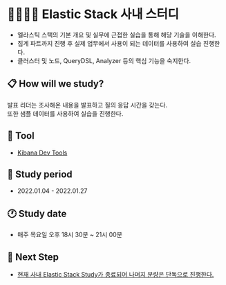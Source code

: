 # 👨‍👨‍👦‍👦 Elastic Stack 사내 스터디

- 엘라스틱 스택의 기본 개요 및 실무에 근접한 실습을 통해 해당 기술을 이해한다.
- 집계 파트까지 진행 후 실제 업무에서 사용이 되는 데이터를 사용하여 실습 진행한다.
- 클러스터 및 노드, QueryDSL, Analyzer 등의 핵심 기능을 숙지한다.

## 📋 How will we study?

발표 리더는 조사해온 내용을 발표하고 질의 응답 시간을 갖는다.  
또한 샘플 데이터를 사용하여 실습을 진행한다.

## 🔨 Tool

- [Kibana Dev Tools](https://maelfabien.github.io/bigdata/DevTools/#i-kibana-dev-tools)

## 📅 Study period

- 2022.01.04 - 2022.01.27

## 🕐 Study date

- 매주 목요일 오후 18시 30분 ~ 21시 00분

## 🚀 Next Step

- <u>현재 사내 Elastic Stack Study가 종료되어 나머지 분량은 단독으로 진행한다.</u>
